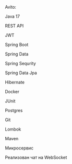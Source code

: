 Avito:

Java 17

REST API

JWT

Spring Boot

Spring Data

Spring Sequrity

Spring Data Jpa

Hibernate

Docker

JUnit

Postgres

Git

Lombok

Maven

Микросервис

Реализован чат на WebSocket
